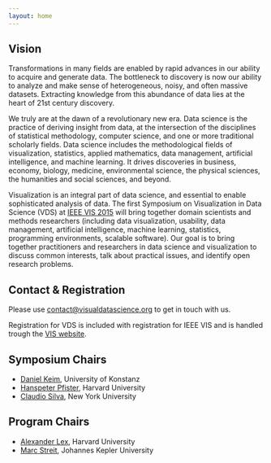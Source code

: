 ```yaml
---
layout: home
---
```


## Vision


Transformations in many fields are enabled by rapid advances in our ability to acquire and generate data. The bottleneck to discovery is now our ability to analyze and make sense of heterogeneous, noisy, and often massive datasets. Extracting knowledge from this abundance of data lies at the heart of 21st century discovery.

We truly are at the dawn of a revolutionary new era. Data science is the practice of deriving insight from data, at the intersection of the disciplines of statistical methodology, computer science, and one or more traditional scholarly fields. Data science includes the methodological fields of visualization, statistics, applied mathematics, data management, artificial intelligence, and machine learning. It drives discoveries in business, economy, biology, medicine, environmental science, the physical sciences, the humanities and social sciences, and beyond.

Visualization is an integral part of data science, and essential to enable sophisticated analysis of data. The first Symposium on Visualization in Data Science (VDS) at [IEEE VIS 2015](http://ieeevis.org/) will bring together domain scientists and methods researchers (including data visualization, usability, data management, artificial intelligence, machine learning, statistics, programming environments, scalable software). Our goal is to bring together practitioners and researchers in data science and visualization to discuss common interests, talk about practical issues, and identify open research problems.

## Contact & Registration

Please use [contact@visualdatascience.org](mailto:contact@visualdatascience.org) to get in touch with us.

Registration for VDS is included with registration for IEEE VIS and is handled trough the [VIS website](http://ieeevis.org/).


## Symposium Chairs

- <a href="http://www.vis.uni-konstanz.de/mitglieder/keim/">Daniel Keim</a>, University of Konstanz
- <a href="http://www.seas.harvard.edu/directory/pfister">Hanspeter Pfister</a>, Harvard University
- <a href="http://vgc.poly.edu/~csilva/">Claudio Silva</a>, New York University

## Program Chairs
- [Alexander Lex](http://alexander-lex.com), Harvard University
- [Marc Streit](http://marc-streit.com), Johannes Kepler University



